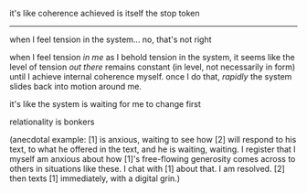 it's like coherence achieved is itself the stop token

---

when I feel tension in the system... no, that's not right

when I feel tension *in me* as I behold tension in the system, it seems like the level of tension *out there* remains constant (in level, not necessarily in form) until I achieve internal coherence myself. once I do that, *rapidly* the system slides back into motion around me.

it's like the system is waiting for me to change first

relationality is bonkers

(anecdotal example: [1] is anxious, waiting to see how [2] will respond to his text, to what he offered in the text, and he is waiting, waiting. I register that I myself am anxious about how [1]'s free-flowing generosity comes across to others in situations like these. I chat with [1] about that. I am resolved. [2] then texts [1] immediately, with a digital grin.)
